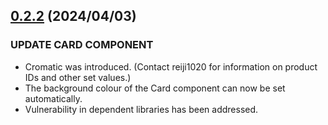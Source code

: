 ## [0.2.2](https://github.com/reiji1020/ccl-component-kit4svelte/compare/0.2.1...0.2.2) (2024/04/03)

### UPDATE CARD COMPONENT

- Cromatic was introduced. (Contact reiji1020 for information on product IDs and other set values.)
- The background colour of the Card component can now be set automatically.
- Vulnerability in dependent libraries has been addressed.
